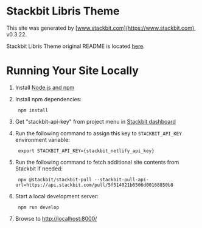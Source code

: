 # Stackbit Libris Theme

This site was generated by [www.stackbit.com](https://www.stackbit.com), v0.3.22.

Stackbit Libris Theme original README is located [here](./README.theme.md).

# Running Your Site Locally

1. Install [Node.js and npm](https://nodejs.org/en/)

1. Install npm dependencies:

        npm install

1. Get "stackbit-api-key" from project menu in [Stackbit dashboard](https://app.stackbit.com/dashboard)

1. Run the following command to assign this key to `STACKBIT_API_KEY` environment variable:

        export STACKBIT_API_KEY={stackbit_netlify_api_key}

1. Run the following command to fetch additional site contents from Stackbit if needed:

        npx @stackbit/stackbit-pull --stackbit-pull-api-url=https://api.stackbit.com/pull/5f514021b6506d00168850b8

1. Start a local development server:

        npm run develop

1. Browse to [http://localhost:8000/](http://localhost:8000/)
